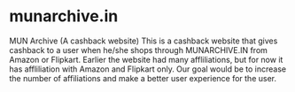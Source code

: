 # munarchive.in
MUN Archive (A cashback website)
This is a cashback website that gives cashback to a user when he/she shops through MUNARCHIVE.IN from Amazon or Flipkart.
Earlier the website had many affliliations, but for now it has affliliation with Amazon and Flipkart only.
Our goal would be to increase the number of affiliations and make a better user experience for the user.
